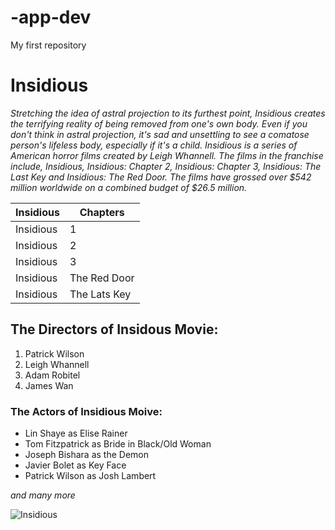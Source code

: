 # -app-dev
My first repository

# Insidious

*Stretching the idea of astral projection to its furthest point, Insidious creates the terrifying reality of being removed from one's own body. Even if you don't think in astral projection, it's sad and unsettling to see a comatose person's lifeless body, especially if it's a child. Insidious is a series of American horror films created by Leigh Whannell. The films in the franchise include, Insidious, Insidious: Chapter 2, Insidious: Chapter 3, Insidious: The Last Key and Insidious: The Red Door. The films have grossed over $542 million worldwide on a combined budget of $26.5 million.*

| Insidious | Chapters |
| ----------- | ----------- |
| Insidious | 1 |
| Insidious | 2 |
| Insidious | 3 |
| Insidious | The Red Door |
| Insidious | The Lats Key |

## **The Directors of Insidous Movie:**
1. Patrick Wilson
2. Leigh Whannell
3. Adam Robitel
4. James Wan

### **The Actors of Insidious Moive:**
- Lin Shaye as Elise Rainer
- Tom Fitzpatrick as Bride in Black/Old Woman
- Joseph Bishara as the Demon
- Javier Bolet as Key Face
- Patrick Wilson as Josh Lambert

*and many more*

![Insidious](https://images.moviesanywhere.com/b5cecc0a1f238c699457390f888c1515/336cac7c-12d7-4df7-876b-0e49ad8f51c6.jpg)
